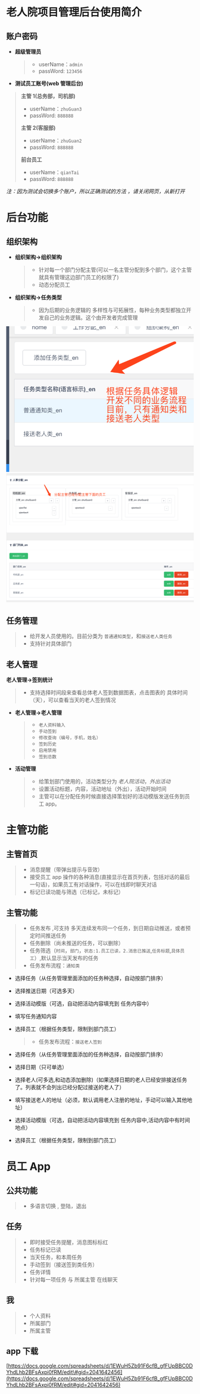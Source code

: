 # 老人院项目管理后台使用简介

## 账户密码

- **超级管理员**

  > - userName：`admin`
  > - passWord: `123456`

- **测试员工账号\(web 管理后台\)**

> **主管 1\(总务部，司机部\)**
>
> - userName：`zhuGuan3`
> - passWord: `888888`
>
> **主管 2\(客服部\)**
>
> - userName：`zhuGuan2`
> - passWord: `888888`
>
> **前台员工**
>
> - userName：`qianTai`
> - passWord: `888888`

_注：因为测试会切换多个账户，所以正确测试的方法 ，请关闭网页，从新打开_

# 后台功能

## 组织架构

- **组织架构-&gt;组织架构**

  > - 针对每一个部门分配主管\(可以一名主管分配到多个部门，这个主管就具有管理这边部门员工的权限了\)
  > - 动态分配员工

- **组织架构-&gt;任务类型**

  > - 因为后期的业务逻辑的 多样性与可拓展性，每种业务类型都独立开发自己的业务逻辑。这个由开发者完成管理

![](../.gitbook/assets/0ebd3eb0-a75a-46df-bf45-ab1327d1fd40.png) ![](../.gitbook/assets/c10b68bb-de88-4b32-bf2d-84598f270a69.png)

## 任务管理

> - 给开发人员使用的。目前分类为 `普通通知类型`，和`接送老人类任务`
> - 支持针对具体部门

## 老人管理

**老人管理-&gt;签到统计**

> - 支持选择时间段来查看总体老人签到数据图表，点击图表的 具体时间（天），可以查看当天的老人签到情况

- **老人管理-&gt;老人管理**

  > - `老人资料输入`
  > - `手动签到`
  > - `修改查询（编号，手机，姓名）`
  > - `签到历史`
  > - `启用禁用`
  > - `签到总数`

- **活动管理**

  > - 给策划部门使用的，活动类型分为 _老人院活动_，_外出活动_
  > - 设置活动标题，内容，活动地址（外出），活动开始时间
  > - 主管可以在分配任务时候直接选择策划好的活动模版发送任务到员工 app。

# 主管功能

## **主管首页**

> - 消息提醒（带弹出提示与音效）
> - 接受员工 app 操作的各种消息\(直接显示在首页列表，包括对话的最后一句话\)，如果员工有对话操作，可以在线即时聊天对话
> - 标记已读功能与筛选（已标记，未标记）

## **主管功能**

> - 任务发布 ,可支持 多天连续发布同一个任务，到日期自动推送，或者预定时间推送任务
> - 任务删除（尚未推送的任务，可以删除）
> - 任务筛选（`时间`，`部门`，`状态:1.员工已读，2.消息已推送`,`任务标题`,`具体员工`）,默认显示当天发布的任务
> - 任务发布流程：`通知类`

- 选择任务（从任务管理里面添加的任务种选择，自动按部门排序）
- 选择推送日期（可选多天）
- 选择活动模版（可选，自动把活动内容填充到 任务内容中）
- 填写任务通知内容
- 选择员工（根据任务类型，限制到部门员工）

  > - 任务发布流程：`接送老人签到`

- 选择任务（从任务管理里面添加的任务种选择，自动按部门排序）
- 选择日期（只可单选）
- 选择老人\(可多选,和动态添加删除\)（如果选择日期的老人已经安排接送任务了。列表就不会列出已经分配过接送的老人了）
- 填写接送老人的地址（必须，默认调用老人注册的地址，手动可以输入其他地址）
- 选择活动模版（可选，自动把活动内容填充到 任务内容中,活动内容中有时间地点）
- 选择员工（根据任务类型，限制到部门员工）

# 员工 App

## **公共功能**

> - 多语言切换 , 登陆，退出

## **任务**

> - 即时接受任务提醒，消息图标标红
> - 任务标记已读
> - 当天任务，和本周任务
> - 手动签到（接送签到类任务）
> - 任务详情
> - 针对每一项任务 与 所属主管 在线聊天

## **我**

> - 个人资料
> - 所属部门
> - 所属主管

## app 下载

[https://docs.google.com/spreadsheets/d/1EWuH5Zb91F6cfB_gfFUpBBC0DYhdLhb2BFsAxpi0fRM/edit\#gid=2041642456](https://docs.google.com/spreadsheets/d/1EWuH5Zb91F6cfB_gfFUpBBC0DYhdLhb2BFsAxpi0fRM/edit#gid=2041642456)
